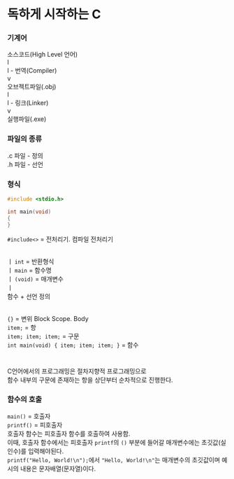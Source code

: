 독하게 시작하는 C
=

### 기계어

소스코드(High Level 언어)<br>
l<br>
l   - 번역(Compiler)<br>
v<br>
오브젝트파일(.obj)<br>
l<br>
l   - 링크(Linker)<br>
v<br>
실행파일(.exe)

### 파일의 종류
.c 파일 - 정의<br>
.h 파일 - 선언

### 형식
```C
#include <stdio.h>

int main(void)
{
}
```
`#include<>` = 전처리기. 컴파일 전처리기<br><br>

ㅣ `int` = 반환형식<br>
ㅣ `main` = 함수명<br>
ㅣ `(void)` = 매개변수<br>
ㅣ<br>
함수 + 선언 정의<br><br>

`{}` = 변위 Block Scope. Body<br>
`item;` = 항<br>
`item; item; item;` = 구문<br>
`int main(void) { item; item; item; }` = 함수<br><br>

### 
C언어에서의 프로그래밍은 절차지향적 프로그래밍으로<br>
함수 내부의 구문에 존재하는 항을 상단부터 순차적으로 진행한다.

### 함수의 호출
`main()` = 호출자<br>
`printf()` = 피호출자<br>
호출자 함수는 피호출자 함수를 호출하여 사용함.<br>
이때, 호출자 함수에서는 피호출자 `printf`의 `()` 부분에 들어갈 매개변수에는 초깃값(실인수)를 입력해야된다.<br>
`printf("Hello, World!\n");`에서 `"Hello, World!\n"`는 매개변수의 초깃값이며 예시의 내용은 문자배열(문자열)이다.
